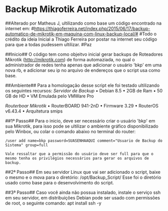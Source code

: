 # Backup Mikrotik Automatizado
##Alterado por Matheus J, ultilizando como base um código encontrado na internet em:
#https://thiagoferreira.net/index.php/2015/06/17/backup-automatico-de-mikrotik-em-maquina-com-linux-backup-local/#
#Todo o crédito da ideia Inicial a Thiago Ferreira por postar na internet seu código para que a todas pudessem ultilizar.
#Paz

##Inicio##
	O código tem como objeitvo inicial gerar backups de Roteadores Mikrotik (http://mikrotik.com) de forma automaziada,
no qual o administrador de redes tenha apenas que adicionar o usuário 'bkp' em uma nova rb, e adicionar seu ip no arquivo
de endereços que o script usa como base.

##Ambiente##
	Para a homologação desse script ele foi testado ultilizando os seguintes recursos:
*Servidor de Backup*
• Debian 8.5 
• 2GB de Ram
• 50 GB de HD
• VM Emulada pelo VMWare Pro

*Routerboar Mikrotik*
• RouterBOARD 941-2nD
• Firmware 3.29
• RouterOS v6.43.4
• Arquitetura smips

##1ª Passo##
	Para o inicio, deve ser necessário criar o usuário 'bkp' em sua Mikrotik, para isso pode se ultilizar o ambiente 
gráfico disponibilizado pelo Winbox, ou colar o comando abaixo no terminal do router:
	
	/user add name=bkp password=SUASENHAAQUI comment="Usuario de Backup do Sistema" group=full
	
	Vale ressaltar que a permissão do usuário deve ser full para que o mesmo tenha os privilégios necessários para gerar os arquivos de backup.
	
##2ª Passo##
	Em seu servidor Linux que vai ser adicionado o script, baixe o mesmo e o mova para o diretório:
		/opt/Backup_Script/
	Esse foi o diretório usado como base para o desenvolvimento do script.
	
##3ª Passo##
	Caso você ainda não possua instalado, instale o serviço ssh em seu servidor, em distribuições Debian pode ser usado com permissões de root, o seguinte comando:
		apt install ssh -y
	
	
	
	
	
	
	
	
	
	
	
	
	
	
	
	
	
	
	
	
	
	
	
	
	
	
	


